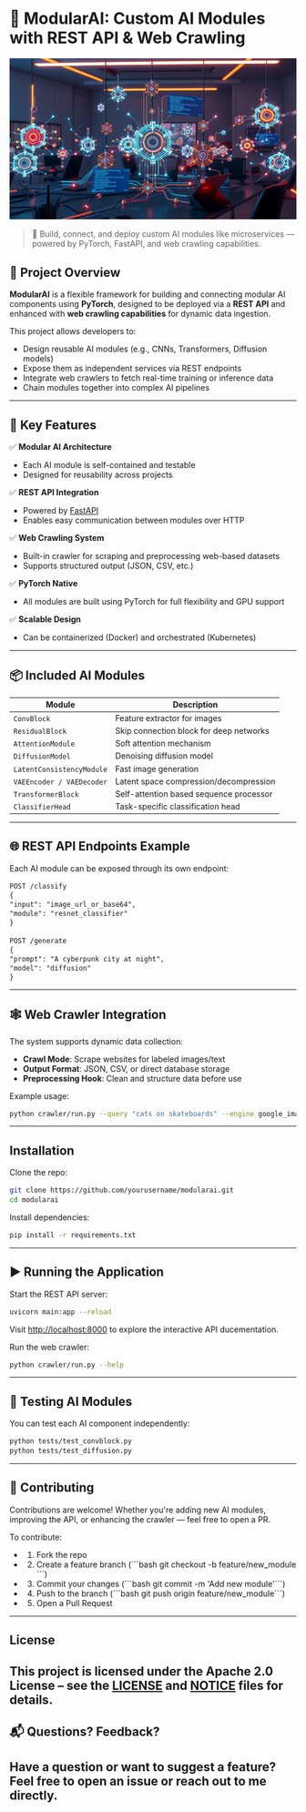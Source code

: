 
# 🧠 ModularAI: Custom AI Modules with REST API & Web Crawling

![AI Network Image](./assets/banner.png)

> 🚀 Build, connect, and deploy custom AI modules like microservices — powered by PyTorch, FastAPI, and web crawling capabilities.

## 📌 Project Overview

**ModularAI** is a flexible framework for building and connecting modular AI components using **PyTorch**, designed to be deployed via a **REST API** and enhanced with **web crawling capabilities** for dynamic data ingestion.

This project allows developers to:
- Design reusable AI modules (e.g., CNNs, Transformers, Diffusion models)
- Expose them as independent services via REST endpoints
- Integrate web crawlers to fetch real-time training or inference data
- Chain modules together into complex AI pipelines

---

## 🔧 Key Features

✅ **Modular AI Architecture**  
- Each AI module is self-contained and testable  
- Designed for reusability across projects  

✅ **REST API Integration**  
- Powered by [FastAPI](https://fastapi.tiangolo.com/)   
- Enables easy communication between modules over HTTP  

✅ **Web Crawling System**  
- Built-in crawler for scraping and preprocessing web-based datasets  
- Supports structured output (JSON, CSV, etc.)  

✅ **PyTorch Native**  
- All modules are built using PyTorch for full flexibility and GPU support  

✅ **Scalable Design**  
- Can be containerized (Docker) and orchestrated (Kubernetes)

---

## 📦 Included AI Modules

| Module | Description |
|--------|-------------|
| `ConvBlock` | Feature extractor for images |
| `ResidualBlock` | Skip connection block for deep networks |
| `AttentionModule` | Soft attention mechanism |
| `DiffusionModel` | Denoising diffusion model |
| `LatentConsistencyModule` | Fast image generation |
| `VAEEncoder / VAEDecoder` | Latent space compression/decompression |
| `TransformerBlock` | Self-attention based sequence processor |
| `ClassifierHead` | Task-specific classification head |

---

## 🌐 REST API Endpoints Example

Each AI module can be exposed through its own endpoint:
```http	
POST /classify
{
"input": "image_url_or_base64",
"module": "resnet_classifier"
}

POST /generate
{
"prompt": "A cyberpunk city at night",
"model": "diffusion"
}
```

---

## 🕸️ Web Crawler Integration

The system supports dynamic data collection:

- **Crawl Mode**: Scrape websites for labeled images/text
- **Output Format**: JSON, CSV, or direct database storage
- **Preprocessing Hook**: Clean and structure data before use

Example usage:
```bash
python crawler/run.py --query "cats on skateboards" --engine google_images --limit 100
```
---
## Installation
Clone the repo:
```bash	
git clone https://github.com/yourusername/modularai.git 
cd modularai
```
Install dependencies:
```bash
pip install -r requirements.txt
```
---
## ▶️ Running the Application
Start the REST API server:
```bash
uvicorn main:app --reload
```
Visit [http://localhost:8000](http://localhost:8000) to explore the interactive API ducementation.

Run the web crawler:
```bash
python crawler/run.py --help
```
---
## 🧪 Testing AI Modules

You can test each AI component independently:
```bash
python tests/test_convblock.py
python tests/test_diffusion.py
```
---
## 🤝 Contributing
Contributions are welcome! Whether you're adding new AI modules, improving the API, or enhancing the crawler — feel free to open a PR.

To contribute:
- 1. Fork the repo
- 2. Create a feature branch (´´´bash git checkout -b feature/new_module´´´)
- 3. Commit your changes (´´´bash git commit -m 'Add new module'´´´)
- 4. Push to the branch (´´´bash git push origin feature/new_module´´´)
- 5. Open a Pull Request

---
## License

This project is licensed under the **Apache 2.0 License** – see the [LICENSE](LICENSE) and [NOTICE](NOTICE) files for details.
---
## 📬 Questions? Feedback?

Have a question or want to suggest a feature? Feel free to open an issue or reach out to me directly.
---